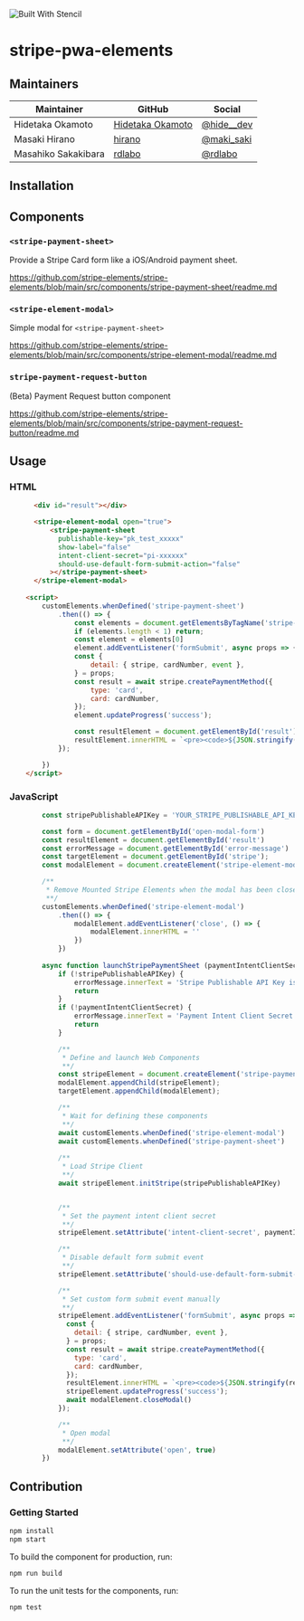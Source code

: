 ![Built With Stencil](https://img.shields.io/badge/-Built%20With%20Stencil-16161d.svg?logo=data%3Aimage%2Fsvg%2Bxml%3Bbase64%2CPD94bWwgdmVyc2lvbj0iMS4wIiBlbmNvZGluZz0idXRmLTgiPz4KPCEtLSBHZW5lcmF0b3I6IEFkb2JlIElsbHVzdHJhdG9yIDE5LjIuMSwgU1ZHIEV4cG9ydCBQbHVnLUluIC4gU1ZHIFZlcnNpb246IDYuMDAgQnVpbGQgMCkgIC0tPgo8c3ZnIHZlcnNpb249IjEuMSIgaWQ9IkxheWVyXzEiIHhtbG5zPSJodHRwOi8vd3d3LnczLm9yZy8yMDAwL3N2ZyIgeG1sbnM6eGxpbms9Imh0dHA6Ly93d3cudzMub3JnLzE5OTkveGxpbmsiIHg9IjBweCIgeT0iMHB4IgoJIHZpZXdCb3g9IjAgMCA1MTIgNTEyIiBzdHlsZT0iZW5hYmxlLWJhY2tncm91bmQ6bmV3IDAgMCA1MTIgNTEyOyIgeG1sOnNwYWNlPSJwcmVzZXJ2ZSI%2BCjxzdHlsZSB0eXBlPSJ0ZXh0L2NzcyI%2BCgkuc3Qwe2ZpbGw6I0ZGRkZGRjt9Cjwvc3R5bGU%2BCjxwYXRoIGNsYXNzPSJzdDAiIGQ9Ik00MjQuNywzNzMuOWMwLDM3LjYtNTUuMSw2OC42LTkyLjcsNjguNkgxODAuNGMtMzcuOSwwLTkyLjctMzAuNy05Mi43LTY4LjZ2LTMuNmgzMzYuOVYzNzMuOXoiLz4KPHBhdGggY2xhc3M9InN0MCIgZD0iTTQyNC43LDI5Mi4xSDE4MC40Yy0zNy42LDAtOTIuNy0zMS05Mi43LTY4LjZ2LTMuNkgzMzJjMzcuNiwwLDkyLjcsMzEsOTIuNyw2OC42VjI5Mi4xeiIvPgo8cGF0aCBjbGFzcz0ic3QwIiBkPSJNNDI0LjcsMTQxLjdIODcuN3YtMy42YzAtMzcuNiw1NC44LTY4LjYsOTIuNy02OC42SDMzMmMzNy45LDAsOTIuNywzMC43LDkyLjcsNjguNlYxNDEuN3oiLz4KPC9zdmc%2BCg%3D%3D&colorA=16161d&style=flat-square)

# stripe-pwa-elements


## Maintainers

| Maintainer | GitHub | Social |
| --- | --- | --- |
| Hidetaka Okamoto | [Hidetaka Okamoto](https://github.com/hideokamoto) | [@hide__dev](https://twitter.com/hide__dev) |
| Masaki Hirano | [hirano](https://github.com/contiki9) | [@maki_saki](https://twitter.com/maki_saki) |
| Masahiko Sakakibara | [rdlabo](https://github.com/rdlabo) | [@rdlabo](https://twitter.com/rdlabo) |

## Installation


## Components

### `<stripe-payment-sheet>`

Provide a Stripe Card form like a iOS/Android payment sheet.

https://github.com/stripe-elements/stripe-elements/blob/main/src/components/stripe-payment-sheet/readme.md

### `<stripe-element-modal>`

Simple modal for `<stripe-payment-sheet>`

https://github.com/stripe-elements/stripe-elements/blob/main/src/components/stripe-element-modal/readme.md

### `stripe-payment-request-button`

(Beta) Payment Request button component

https://github.com/stripe-elements/stripe-elements/blob/main/src/components/stripe-payment-request-button/readme.md

## Usage

### HTML

```html
      <div id="result"></div>

      <stripe-element-modal open="true">
          <stripe-payment-sheet
            publishable-key="pk_test_xxxxx"
            show-label="false"
            intent-client-secret="pi-xxxxxx"
            should-use-default-form-submit-action="false"
          ></stripe-payment-sheet>
      </stripe-element-modal>
    
    <script>
        customElements.whenDefined('stripe-payment-sheet')
            .then(() => {
                const elements = document.getElementsByTagName('stripe-payment-sheet')
                if (elements.length < 1) return;
                const element = elements[0]
                element.addEventListener('formSubmit', async props => {
                const {
                    detail: { stripe, cardNumber, event },
                } = props;
                const result = await stripe.createPaymentMethod({
                    type: 'card',
                    card: cardNumber,
                });
                element.updateProgress('success');

                const resultElement = document.getElementById('result')
                resultElement.innerHTML = `<pre><code>${JSON.stringify(result,null,2)}</code></pre>`
            });

        })
    </script>
```

### JavaScript


```javascript
        const stripePublishableAPIKey = 'YOUR_STRIPE_PUBLISHABLE_API_KEY'

        const form = document.getElementById('open-modal-form')
        const resultElement = document.getElementById('result')
        const errorMessage = document.getElementById('error-message')
        const targetElement = document.getElementById('stripe');
        const modalElement = document.createElement('stripe-element-modal');

        /**
         * Remove Mounted Stripe Elements when the modal has been closed
         **/
        customElements.whenDefined('stripe-element-modal')
            .then(() => {
                modalElement.addEventListener('close', () => {
                    modalElement.innerHTML = ''
                })
            })
        
        async function launchStripePaymentSheet (paymentIntentClientSecret) {
            if (!stripePublishableAPIKey) {
                errorMessage.innerText = 'Stripe Publishable API Key is required'
                return
            }
            if (!paymentIntentClientSecret) {
                errorMessage.innerText = 'Payment Intent Client Secret is required'
                return
            }

            /**
             * Define and launch Web Components
             **/
            const stripeElement = document.createElement('stripe-payment-sheet');
            modalElement.appendChild(stripeElement);
            targetElement.appendChild(modalElement);

            /**
             * Wait for defining these components
             **/
            await customElements.whenDefined('stripe-element-modal')
            await customElements.whenDefined('stripe-payment-sheet')
            
            /**
             * Load Stripe Client
             **/
            await stripeElement.initStripe(stripePublishableAPIKey)


            /**
             * Set the payment intent client secret
             **/
            stripeElement.setAttribute('intent-client-secret', paymentIntentClientSecret)

            /**
             * Disable default form submit event
             **/
            stripeElement.setAttribute('should-use-default-form-submit-action', false);

            /**
             * Set custom form submit event manually
             **/
            stripeElement.addEventListener('formSubmit', async props => {
              const {
                detail: { stripe, cardNumber, event },
              } = props;
              const result = await stripe.createPaymentMethod({
                type: 'card',
                card: cardNumber,
              });
              resultElement.innerHTML = `<pre><code>${JSON.stringify(result,null,2)}</code></pre>`
              stripeElement.updateProgress('success');
              await modalElement.closeModal()
            });

            /**
             * Open modal
             **/
            modalElement.setAttribute('open', true)
        })
```

## Contribution

### Getting Started
```bash
npm install
npm start
```

To build the component for production, run:

```bash
npm run build
```

To run the unit tests for the components, run:

```bash
npm test
```